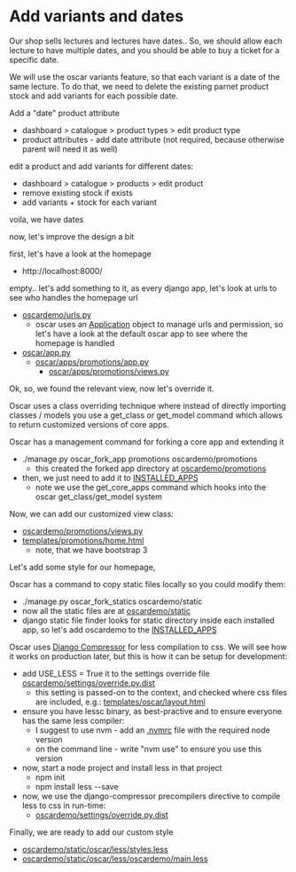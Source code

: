 # Add variants and dates

Our shop sells lectures and lectures have dates.. So, we should allow each lecture to have multiple dates, and you should be able to buy a ticket for a specific date.

We will use the oscar variants feature, so that each variant is a date of the same lecture. To do that, we need to delete the existing parnet product stock and add variants for each possible date.

Add a "date" product attribute
* dashboard > catalogue > product types > edit product type
* product attributes - add date attribute (not required, because otherwise parent will need it as well)

edit a product and add variants for different dates:
* dashboard > catalogue > products > edit product
* remove existing stock if exists
* add variants + stock for each variant

voila, we have dates

now, let's improve the design a bit

first, let's have a look at the homepage

* http://localhost:8000/

empty.. let's add something to it, as every django app, let's look at urls to see who handles the homepage url

* [oscardemo/urls.py](oscardemo/urls.py)
  * oscar uses an [Application](https://github.com/django-oscar/django-oscar/blob/1.1.1/src/oscar/core/application.py) object to manage urls and permission, so let's have a look at the default oscar app to see where the homepage is handled
* [oscar/app.py](https://github.com/django-oscar/django-oscar/blob/1.1.1/src/oscar/app.py)
  * [oscar/apps/promotions/app.py](https://github.com/django-oscar/django-oscar/blob/1.1.1/src/oscar/apps/promotions/app.py)
    * [oscar/apps/promotions/views.py](https://github.com/django-oscar/django-oscar/blob/1.1.1/src/oscar/apps/promotions/views.py)

Ok, so, we found the relevant view, now let's override it.

Oscar uses a class overriding technique where instead of directly importing classes / models you use a get_class or get_model command which allows to return customized versions of core apps.

Oscar has a management command for forking a core app and extending it

* ./manage.py oscar_fork_app promotions oscardemo/promotions
  * this created the forked app directory at [oscardemo/promotions](oscardemo/promotions)
* then, we just need to add it to [INSTALLED_APPS](oscardemo/settings/base.py)
  * note we use the get_core_apps command which hooks into the oscar get_class/get_model system

Now, we can add our customized view class:

* [oscardemo/promotions/views.py](oscardemo/promotions/views.py)
* [templates/promotions/home.html](templates/promotions/home.html)
  * note, that we have bootstrap 3

Let's add some style for our homepage,

Oscar has a command to copy static files locally so you could modify them:

* ./manage.py oscar_fork_statics oscardemo/static
* now all the static files are at [oscardemo/static](oscardemo/static)
* django static file finder looks for static directory inside each installed app, so let's add oscardemo to the [INSTALLED_APPS](oscardemo/settings/base.py)

Oscar uses [Django Compressor](https://django-compressor.readthedocs.org/en/latest/) for less compilation to css. We will see how it works on production later, but this is how it can be setup for development:

* add USE_LESS = True it to the settings override file [oscardemo/settings/override.py.dist](oscardemo/settings/override.py.dist)
  * this setting is passed-on to the context, and checked where css files are included, e.g.: [templates/oscar/layout.html](https://github.com/django-oscar/django-oscar/blob/1.1.1/src/oscar/templates/oscar/layout.html)
* ensure you have lessc binary, as best-practive and to ensure everyone has the same less compiler:
  * I suggest to use nvm - add an [.nvmrc](.nvmrc) file with the required node version
  * on the command line - write "nvm use" to ensure you use this version
* now, start a node project and install less in that project
  * npm init
  * npm install less --save
* now, we use the django-compressor precompilers directive to compile less to css in run-time:
  * [oscardemo/settings/override.py.dist](oscardemo/settings/override.py.dist)

Finally, we are ready to add our custom style

* [oscardemo/static/oscar/less/styles.less](oscardemo/static/oscar/less/styles.less)
* [oscardemo/static/oscar/less/oscardemo/main.less](oscardemo/static/oscar/less/oscardemo/main.less)
